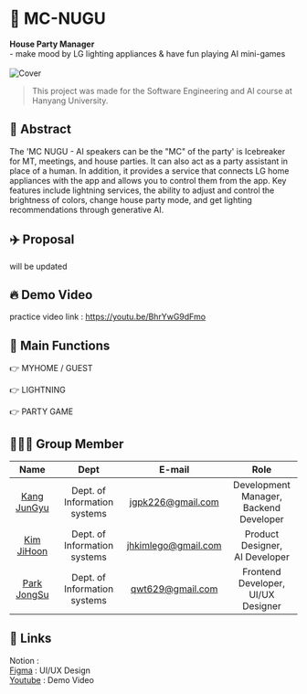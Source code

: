 # 🎉 MC-NUGU
**House Party Manager**<br>- make mood by LG lighting appliances & have fun playing AI mini-games<br><br>
![Cover](https://github.com/MC-NUGU/.github/assets/88271395/294a1f3e-ba44-4d51-ab95-94c69f4b3318)<br>

> This project was made for the Software Engineering and AI course at Hanyang University.

## 📌 Abstract
The 'MC NUGU - AI speakers can be the "MC" of the party' is Icebreaker for MT, meetings, and house parties. It can also act as a party assistant in place of a human.
In  addition, it  provides  a  service  that  connects  LG home appliances with the app and allows you to control them from the app. Key features include lightning services, the ability to adjust and  control  the  brightness  of  colors,  change  house  party  mode, and get lighting recommendations through generative AI. 

## ✈️ Proposal
will be updated

## 🔥 Demo Video
practice video link : https://youtu.be/BhrYwG9dFmo

## 🌟 Main Functions
👉 MYHOME / GUEST
 
👉 LIGHTNING

👉 PARTY GAME

## 🙋🏻‍♂️ Group Member
|Name|Dept|E-mail|Role|
|:---:|:---:|:---:|:---:|
|[Kang JunGyu](https://github.com/jgpk226)|Dept. of Information systems|jgpk226@gmail.com|Development Manager, <br/>Backend Developer|
|[Kim JiHoon](https://github.com/wild-turkey)|Dept. of Information systems|jhkimlego@gmail.com|Product Designer, <br/>AI Developer|
|[Park JongSu](https://github.com/orangejoam)|Dept. of Information systems|qwt629@gmail.com|Frontend Developer, <br/>UI/UX Designer|

## 🔗 Links
Notion : <br>
[Figma](https://www.figma.com/file/xfyy1xcE2wPWb9aKeYdMPS/MC-NUGU?type=design&node-id=364%3A3249&mode=design&t=fTWysp1sUDscYntz-1) : UI/UX Design <br>
[Youtube](https://youtu.be/BhrYwG9dFmo) : Demo Video <br>
